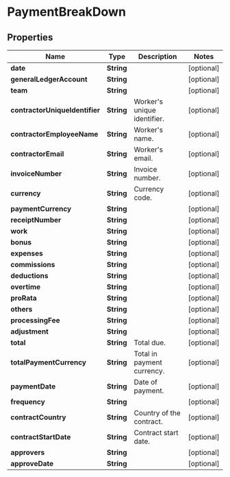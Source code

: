 

# PaymentBreakDown


## Properties

| Name | Type | Description | Notes |
|------------ | ------------- | ------------- | -------------|
|**date** | **String** |  |  [optional] |
|**generalLedgerAccount** | **String** |  |  [optional] |
|**team** | **String** |  |  [optional] |
|**contractorUniqueIdentifier** | **String** | Worker&#39;s unique identifier. |  [optional] |
|**contractorEmployeeName** | **String** | Worker&#39;s name. |  [optional] |
|**contractorEmail** | **String** | Worker&#39;s email. |  [optional] |
|**invoiceNumber** | **String** | Invoice number. |  [optional] |
|**currency** | **String** | Currency code. |  [optional] |
|**paymentCurrency** | **String** |  |  [optional] |
|**receiptNumber** | **String** |  |  [optional] |
|**work** | **String** |  |  [optional] |
|**bonus** | **String** |  |  [optional] |
|**expenses** | **String** |  |  [optional] |
|**commissions** | **String** |  |  [optional] |
|**deductions** | **String** |  |  [optional] |
|**overtime** | **String** |  |  [optional] |
|**proRata** | **String** |  |  [optional] |
|**others** | **String** |  |  [optional] |
|**processingFee** | **String** |  |  [optional] |
|**adjustment** | **String** |  |  [optional] |
|**total** | **String** | Total due. |  [optional] |
|**totalPaymentCurrency** | **String** | Total in payment currency. |  [optional] |
|**paymentDate** | **String** | Date of payment. |  [optional] |
|**frequency** | **String** |  |  [optional] |
|**contractCountry** | **String** | Country of the contract. |  [optional] |
|**contractStartDate** | **String** | Contract start date. |  [optional] |
|**approvers** | **String** |  |  [optional] |
|**approveDate** | **String** |  |  [optional] |



